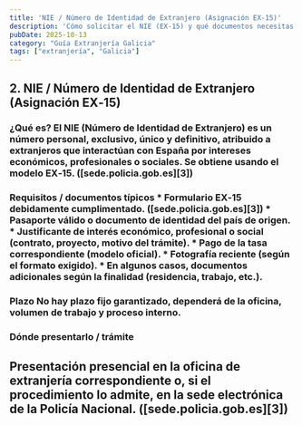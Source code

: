 ```yaml
---
title: 'NIE / Número de Identidad de Extranjero (Asignación EX‑15)'
description: 'Cómo solicitar el NIE (EX‑15) y qué documentos necesitas.'
pubDate: 2025-10-13
category: "Guía Extranjería Galicia"
tags: ["extranjería", "Galicia"]
---
```


## 2. NIE / Número de Identidad de Extranjero (Asignación EX‑15) 

### ¿Qué es? El NIE (Número de Identidad de Extranjero) es un número personal, exclusivo, único y definitivo, atribuido a extranjeros que interactúan con España por intereses económicos, profesionales o sociales. Se obtiene usando el modelo **EX‑15**. ([sede.policia.gob.es][3]) 

### Requisitos / documentos típicos * Formulario **EX‑15** debidamente cumplimentado. ([sede.policia.gob.es][3]) * Pasaporte válido o documento de identidad del país de origen. * Justificante de interés económico, profesional o social (contrato, proyecto, motivo del trámite). * Pago de la tasa correspondiente (modelo oficial). * Fotografía reciente (según el formato exigido). * En algunos casos, documentos adicionales según la finalidad (residencia, trabajo, etc.). 

### Plazo No hay plazo fijo garantizado, dependerá de la oficina, volumen de trabajo y proceso interno. 

### Dónde presentarlo / trámite 
Presentación presencial en la oficina de extranjería correspondiente o, si el procedimiento lo admite, en la sede electrónica de la Policía Nacional. ([sede.policia.gob.es][3])
---
